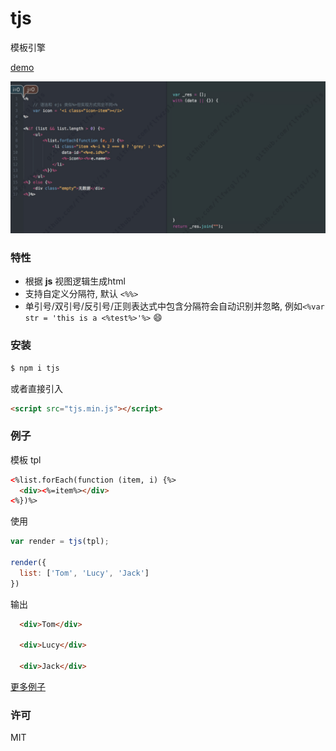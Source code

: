 

# tjs

模板引擎


[demo](https://demo.fanlinfeng.com/tjs---%E6%A8%A1%E6%9D%BF%E5%BC%95%E6%93%8E)

<p align="center">
  <img src="test/asset/tjs.gif" alt="flow" width="600"/>
</p>

### 特性
* 根据 **js** 视图逻辑生成html
* 支持自定义分隔符, 默认 `<%%>`
* 单引号/双引号/反引号/正则表达式中包含分隔符会自动识别并忽略, 例如`<%var str = 'this is a <%test%>'%>` 😄

### 安装
``` bash
$ npm i tjs
```
或者直接引入
``` html
<script src="tjs.min.js"></script>
```

### 例子

模板 tpl
``` html
<%list.forEach(function (item, i) {%>
  <div><%=item%></div>
<%})%>
```

使用
``` javascript
var render = tjs(tpl);

render({
  list: ['Tom', 'Lucy', 'Jack']
})
```

输出
``` html
  <div>Tom</div>

  <div>Lucy</div>

  <div>Jack</div>
```

[更多例子](flfwzgl.github.io/tjs/test)

### 许可
MIT